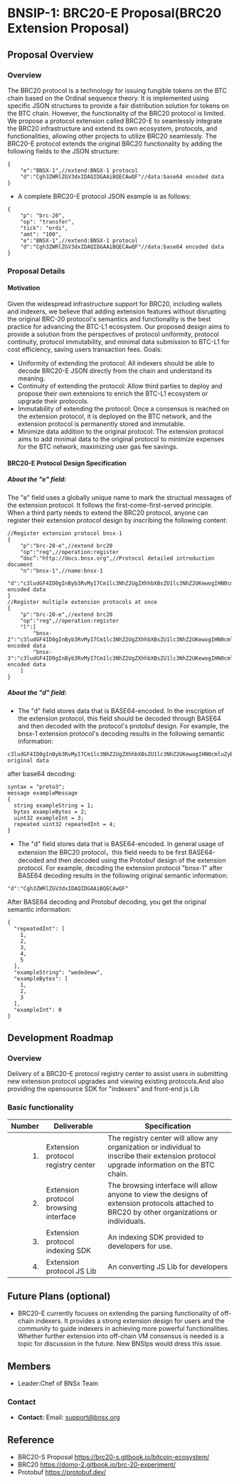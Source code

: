 # BNSIP-1: BRC20-E Proposal(BRC20 Extension Proposal)
## Proposal Overview

### Overview

The BRC20 protocol is a technology for issuing fungible tokens on the BTC chain based on the Ordinal sequence theory. It is implemented using specific JSON structures to provide a fair distribution solution for tokens on the BTC chain. However, the functionality of the BRC20 protocol is limited. We propose a protocol extension called BRC20-E to seamlessly integrate the BRC20 infrastructure and extend its own ecosystem, protocols, and functionalities, allowing other projects to utilize BRC20 seamlessly.
The BRC20-E protocol extends the original BRC20 functionality by adding the following fields to the JSON structure:
```
{
    "e":"BNSX-1",//extend:BNSX-1 protocol
    "d":"Cgh3ZWRlZGV3dxIDAQIDGAAiBQECAwQF"//data:base64 encoded data
}
```
- A complete BRC20-E protocol JSON example is as follows:
```
{ 
    "p": "brc-20",
    "op": "transfer",
    "tick": "ordi",
    "amt": "100",
    "e":"BNSX-1",//extend:BNSX-1 protocol
    "d":"Cgh3ZWRlZGV3dxIDAQIDGAAiBQECAwQF"//data:base64 encoded data
}
```

### Proposal Details
#### Motivation
Given the widespread infrastructure support for BRC20, including wallets and indexers, we believe that adding extension features without disrupting the original BRC-20 protocol's semantics and functionality is the best practice for advancing the BTC-L1 ecosystem. Our proposed design aims to provide a solution from the perspectives of protocol uniformity, protocol continuity, protocol immutability, and minimal data submission to BTC-L1 for cost efficiency, saving users transaction fees.
Goals:
- Uniformity of extending the protocol: All indexers should be able to decode BRC20-E JSON directly from the chain and understand its meaning.
- Continuity of extending the protocol: Allow third parties to deploy and propose their own extensions to enrich the BTC-L1 ecosystem or upgrade their protocols.
- Immutability of extending the protocol: Once a consensus is reached on the extension protocol, it is deployed on the BTC network, and the extension protocol is permanently stored and immutable.
- Minimize data addition to the original protocol: The extension protocol aims to add minimal data to the original protocol to minimize expenses for the BTC network, maximizing user gas fee savings.

#### BRC20-E Protocol Design Specification
##### About the "e" field:
  The "e" field uses a globally unique name to mark the structual messages of the extension protocol. It follows the first-come-first-served principle. When a third party needs to extend the BRC20 protocol, anyone can register their extension protocol design by inscribing the following content:
```
//Register extension protocol bnsx-1
{
    "p":"brc-20-e",//extend brc20
    "op":"reg",//operation:register
    “doc”:"http://docs.bnsx.org",//Protocol detailed introduction document
    "n":"bnsx-1",//name:bnsx-1
    "d":"c3ludGF4ID0gInByb3RvMyI7Cm1lc3NhZ2UgZXhhbXBsZU1lc3NhZ2UKewogIHN0cmluZyBleGFtcGxlU3RyaW5nID0gMTsKICBieXRlcyBleGFtcGxlQnl0ZXMgPSAyOwogIHVpbnQzMiBleGFtcGxlSW50ID0gMzsKICByZXBlYXRlZCB1aW50MzIgcmVwZWF0ZWRJbnQgPSA0Owp9Cg=="//data:base64 encoded data
}
//Register multiple extension protocols at once
{
    "p":"brc-20-e",//extend brc20
    "op":"reg",//operation:register
    "l":[
        "bnsx-2":"c3ludGF4ID0gInByb3RvMyI7Cm1lc3NhZ2UgZXhhbXBsZU1lc3NhZ2UKewogIHN0cmluZyBleGFtcGxlU3RyaW5nID0gMTsKICBieXRlcyBleGFtcGxlQnl0ZXMgPSAyOwogIHVpbnQzMiBleGFtcGxlSW50ID0gMzsKICByZXBlYXRlZCB1aW50MzIgcmVwZWF0ZWRJbnQgPSA0Owp9Cg==",//data:base64 encoded data
        "bnsx-3":"c3ludGF4ID0gInByb3RvMyI7Cm1lc3NhZ2UgZXhhbXBsZU1lc3NhZ2UKewogIHN0cmluZyBleGFtcGxlU3RyaW5nID0gMTsKICBieXRlcyBleGFtcGxlQnl0ZXMgPSAyOwogIHVpbnQzMiBleGFtcGxlSW50ID0gMzsKICByZXBlYXRlZCB1aW50MzIgcmVwZWF0ZWRJbnQgPSA0Owp9Cg=="//data:base64 encoded data
    ]
}
```
##### About the "d" field:
-  The "d" field stores data that is BASE64-encoded. In the inscription of the extension protocol, this field should be decoded through BASE64 and then decoded with the protocol's protobuf design. For example, the bnsx-1 extension protocol's decoding results in the following semantic information:
 ```
c3ludGF4ID0gInByb3RvMyI7Cm1lc3NhZ2UgZXhhbXBsZU1lc3NhZ2UKewogIHN0cmluZyBleGFtcGxlU3RyaW5nID0gMTsKICBieXRlcyBleGFtcGxlQnl0ZXMgPSAyOwogIHVpbnQzMiBleGFtcGxlSW50ID0gMzsKICByZXBlYXRlZCB1aW50MzIgcmVwZWF0ZWRJbnQgPSA0Owp9Cg==//the original data
```
after base64 decoding:
```
syntax = "proto3";
message exampleMessage
{
  string exampleString = 1;
  bytes exampleBytes = 2;
  uint32 exampleInt = 3;
  repeated uint32 repeatedInt = 4;
}
 ```
- The "d" field stores data that is BASE64-encoded. In general usage of extension the BRC20 protocol，this field needs to be first BASE64-decoded and then decoded using the Protobuf design of the extension protocol. For example, decoding the extension protocol "bnsx-1" after BASE64 decoding results in the following original semantic information:
```
"d":"Cgh3ZWRlZGV3dxIDAQIDGAAiBQECAwQF"
```
After BASE64 decoding and Protobuf decoding, you get the original semantic information:
```
{
  "repeatedInt": [
    1,
    2,
    3,
    4,
    5
  ],
  "exampleString": "wededeww",
  "exampleBytes": [
    1,
    2,
    3
  ],
  "exampleInt": 0
}
```


## Development Roadmap

### Overview
Delivery of a BRC20-E protocol registry center to assist users in submitting new extension protocol upgrades and viewing existing protocols.And also providing the opensource SDK for "indexers" and front-end js Lib

### Basic functionality

| Number | Deliverable | Specification |
| -----: | ----------- | ------------- |
| 1. | Extension protocol registry center | The registry center will allow any organization or individual to inscribe their extension protocol upgrade information on the BTC chain. |
| 2. | Extension protocol browsing interface | The browsing interface will allow anyone to view the designs of extension protocols attached to BRC20 by other organizations or individuals.|
| 3. | Extension protocol indexing SDK | An indexing SDK provided to developers for use. |
| 4. | Extension protocol JS Lib | An converting JS Lib for developers |


## Future Plans (optional)

- BRC20-E currently focuses on extending the parsing functionality of off-chain indexers. It provides a strong extension design for users and the community to guide indexers in achieving more powerful functionalities. Whether further extension into off-chain VM consensus is needed is a topic for discussion in the future. New BNSIps would dress this issue.

## Members
- Leader:Chef of BNSx Team

### Contact
- **Contact:** Email: support@bnsx.org

## Reference

- BRC20-S Proposal https://brc20-s.gitbook.io/bitcoin-ecosystem/
- BRC20 https://domo-2.gitbook.io/brc-20-experiment/
- Protobuf https://protobuf.dev/  



